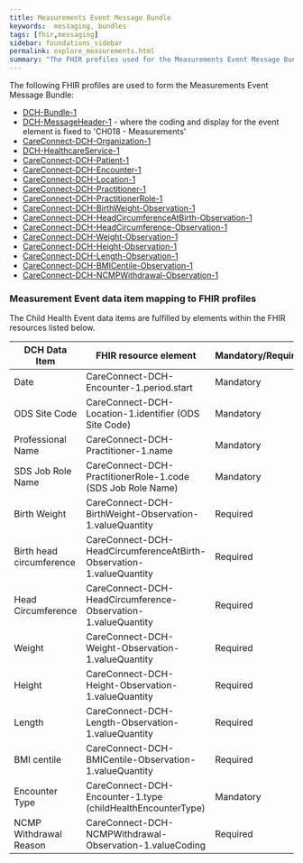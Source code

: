 ```yaml
---
title: Measurements Event Message Bundle
keywords:  messaging, bundles
tags: [fhir,messaging]
sidebar: foundations_sidebar
permalink: explore_measurements.html
summary: "The FHIR profiles used for the Measurements Event Message Bundle"
---
```


The following FHIR profiles are used to form the Measurements Event Message Bundle:

- [DCH-Bundle-1](https://fhir.nhs.uk/STU3/StructureDefinition/DCH-Bundle-1)
- [DCH-MessageHeader-1](https://fhir.nhs.uk/STU3/StructureDefinition/DCH-MessageHeader-1) - where the coding and display for the event element is fixed to 'CH018 - Measurements'
- [CareConnect-DCH-Organization-1](https://fhir.nhs.uk/STU3/StructureDefinition/CareConnect-DCH-Organization-1)
- [DCH-HealthcareService-1](https://fhir.nhs.uk/STU3/StructureDefinition/DCH-HealthcareService-1)
- [CareConnect-DCH-Patient-1](https://fhir.nhs.uk/STU3/StructureDefinition/CareConnect-DCH-Patient-1)
- [CareConnect-DCH-Encounter-1](https://fhir.nhs.uk/STU3/StructureDefinition/CareConnect-DCH-Encounter-1)
- [CareConnect-DCH-Location-1](https://fhir.nhs.uk/STU3/StructureDefinition/CareConnect-DCH-Location-1)
- [CareConnect-DCH-Practitioner-1](https://fhir.nhs.uk/STU3/StructureDefinition/CareConnect-DCH-Practitioner-1)
- [CareConnect-DCH-PractitionerRole-1](https://fhir.nhs.uk/STU3/StructureDefinition/CareConnect-DCH-PractitionerRole-1) 
- [CareConnect-DCH-BirthWeight-Observation-1](https://fhir.nhs.uk/STU3/StructureDefinition/CareConnect-DCH-BirthWeight-Observation-1)
- [CareConnect-DCH-HeadCircumferenceAtBirth-Observation-1](https://fhir.nhs.uk/STU3/StructureDefinition/CareConnect-DCH-HeadCircumferenceAtBirth-Observation-1)
- [CareConnect-DCH-HeadCircumference-Observation-1](https://fhir.nhs.uk/STU3/StructureDefinition/CareConnect-DCH-HeadCircumference-Observation-1)
- [CareConnect-DCH-Weight-Observation-1](https://fhir.nhs.uk/STU3/StructureDefinition/CareConnect-DCH-Weight-Observation-1)
- [CareConnect-DCH-Height-Observation-1](https://fhir.nhs.uk/STU3/StructureDefinition/CareConnect-DCH-Height-Observation-1)
- [CareConnect-DCH-Length-Observation-1](https://fhir.nhs.uk/STU3/StructureDefinition/CareConnect-DCH-Length-Observation-1)
- [CareConnect-DCH-BMICentile-Observation-1](https://fhir.nhs.uk/STU3/StructureDefinition/CareConnect-DCH-BMICentile-Observation-1)
- [CareConnect-DCH-NCMPWithdrawal-Observation-1](https://fhir.nhs.uk/STU3/StructureDefinition/CareConnect-DCH-NCMPWithdrawal-Observation-1)

### Measurement Event data item mapping to FHIR profiles ###

The Child Health Event data items are fulfilled by elements within the FHIR resources listed below.
                                                                                                   
| DCH Data Item            | FHIR resource element                                        | Mandatory/Required/Optional 
|--------------------------|--------------------------------------------------------------|-----------------------------
| Date                     | CareConnect-DCH-Encounter-1.period.start                     | Mandatory                   |                                                                                                                                                         
| ODS Site Code            | CareConnect-DCH-Location-1.identifier (ODS Site Code)        | Mandatory                   |                                                                                                                                                          
| Professional Name        | CareConnect-DCH-Practitioner-1.name                          | Mandatory                   |                                                                                                                                                          
| SDS Job Role Name        | CareConnect-DCH-PractitionerRole-1.code (SDS Job Role Name)  | Mandatory                   |                                                                                                                                                          
| Birth Weight             | CareConnect-DCH-BirthWeight-Observation-1.valueQuantity      | Required                  |                                                                                    
| Birth head circumference | CareConnect-DCH-HeadCircumferenceAtBirth-Observation-1.valueQuantity      | Required       |                                                                      
| Head Circumference       | CareConnect-DCH-HeadCircumference-Observation-1.valueQuantity      | Required              |
| Weight                   | CareConnect-DCH-Weight-Observation-1.valueQuantity      | Required                    | 
| Height		           | CareConnect-DCH-Height-Observation-1.valueQuantity      | Required                    | 
| Length                   | CareConnect-DCH-Length-Observation-1.valueQuantity      | Required                    | 
| BMI centile              | CareConnect-DCH-BMICentile-Observation-1.valueQuantity      | Required                    |
| Encounter Type           | CareConnect-DCH-Encounter-1.type (childHealthEncounterType)  | Mandatory                   |                                                                                                                                                       
| NCMP Withdrawal Reason   | CareConnect-DCH-NCMPWithdrawal-Observation-1.valueCoding     | Required                    |                                                                                                                                                          